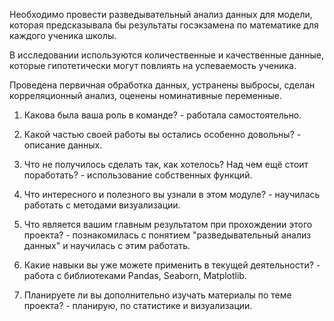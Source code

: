Необходимо провести разведывательный анализ данных для модели, которая предсказывала бы результаты госэкзамена по математике для каждого ученика школы.

В исследовании используются количественные и качественные данные, которые гипотетически могут повлиять на успеваемость ученика.

Проведена первичная обработка данных, устранены выбросы, сделан корреляционный анализ, оценены номинативные переменные. 


1. Какова была ваша роль в команде? - работала самостоятельно.

2. Какой частью своей работы вы остались особенно довольны? - описание данных.

3. Что не получилось сделать так, как хотелось? Над чем ещё стоит поработать? - использование собственных функций. 

4. Что интересного и полезного вы узнали в этом модуле? - научилась работать с методами визуализации.

5. Что является вашим главным результатом при прохождении этого проекта? - познакомилась с понятием "разведывательный анализ данных" и научилась с этим работать. 

6. Какие навыки вы уже можете применить в текущей деятельности? - работа с библиотеками Pandas, Seaborn, Matplotlib.

7. Планируете ли вы дополнительно изучать материалы по теме проекта? - планирую, по статистике и визуализации. 
